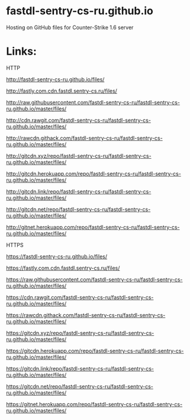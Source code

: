 # fastdl-sentry-cs-ru.github.io

Hosting on GitHub files for Counter-Strike 1.6 server



# Links:


HTTP

http://fastdl-sentry-cs-ru.github.io/files/

http://fastly.com.cdn.fastdl.sentry-cs.ru/files/

http://raw.githubusercontent.com/fastdl-sentry-cs-ru/fastdl-sentry-cs-ru.github.io/master/files/

http://cdn.rawgit.com/fastdl-sentry-cs-ru/fastdl-sentry-cs-ru.github.io/master/files/

http://rawcdn.githack.com/fastdl-sentry-cs-ru/fastdl-sentry-cs-ru.github.io/master/files/

http://gitcdn.xyz/repo/fastdl-sentry-cs-ru/fastdl-sentry-cs-ru.github.io/master/files/

http://gitcdn.herokuapp.com/repo/fastdl-sentry-cs-ru/fastdl-sentry-cs-ru.github.io/master/files/

http://gitcdn.link/repo/fastdl-sentry-cs-ru/fastdl-sentry-cs-ru.github.io/master/files/

http://gitcdn.net/repo/fastdl-sentry-cs-ru/fastdl-sentry-cs-ru.github.io/master/files/

http://gitnet.herokuapp.com/repo/fastdl-sentry-cs-ru/fastdl-sentry-cs-ru.github.io/master/files/


HTTPS

https://fastdl-sentry-cs-ru.github.io/files/

https://fastly.com.cdn.fastdl.sentry-cs.ru/files/

https://raw.githubusercontent.com/fastdl-sentry-cs-ru/fastdl-sentry-cs-ru.github.io/master/files/

https://cdn.rawgit.com/fastdl-sentry-cs-ru/fastdl-sentry-cs-ru.github.io/master/files/

https://rawcdn.githack.com/fastdl-sentry-cs-ru/fastdl-sentry-cs-ru.github.io/master/files/

https://gitcdn.xyz/repo/fastdl-sentry-cs-ru/fastdl-sentry-cs-ru.github.io/master/files/

https://gitcdn.herokuapp.com/repo/fastdl-sentry-cs-ru/fastdl-sentry-cs-ru.github.io/master/files/

https://gitcdn.link/repo/fastdl-sentry-cs-ru/fastdl-sentry-cs-ru.github.io/master/files/

https://gitcdn.net/repo/fastdl-sentry-cs-ru/fastdl-sentry-cs-ru.github.io/master/files/

https://gitnet.herokuapp.com/repo/fastdl-sentry-cs-ru/fastdl-sentry-cs-ru.github.io/master/files/
